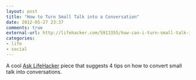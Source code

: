 ```yaml
---
layout: post
title: "How to Turn Small Talk into a Conversation"
date: 2012-05-27 23:37
comments: true
external-url: http://lifehacker.com/5913355/how-can-i-turn-small-talk-into-a-conversation
categories: 
- life
- social
---
```

A cool [Ask LifeHacker][source] piece that suggests 4 tips on how to convert small talk into conversations.

[source]: http://lifehacker.com/5913355/how-can-i-turn-small-talk-into-a-conversation
